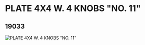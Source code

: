 # PLATE 4X4 W. 4 KNOBS "NO. 11"
## 19033
![PLATE 4X4 W. 4 KNOBS "NO. 11"](https://lc-www-live-s.legocdn.com/media/bricks/5/2/6094164.jpg)